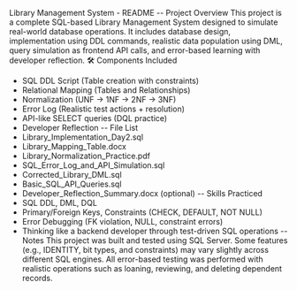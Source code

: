  Library Management System - README
-- Project Overview
This project is a complete SQL-based Library Management System designed to simulate real-world database operations. It includes database design, implementation using DDL commands, realistic data population using DML, query simulation as frontend API calls, and error-based learning with developer reflection.
🛠️ Components Included
- SQL DDL Script (Table creation with constraints)
- Relational Mapping (Tables and Relationships)
- Normalization (UNF → 1NF → 2NF → 3NF)
- Error Log (Realistic test actions + resolution)
- API-like SELECT queries (DQL practice)
- Developer Reflection
  -- File List
- Library_Implementation_Day2.sql
- Library_Mapping_Table.docx
- Library_Normalization_Practice.pdf
- SQL_Error_Log_and_API_Simulation.sql
- Corrected_Library_DML.sql
- Basic_SQL_API_Queries.sql
- Developer_Reflection_Summary.docx (optional)
  -- Skills Practiced
- SQL DDL, DML, DQL
- Primary/Foreign Keys, Constraints (CHECK, DEFAULT, NOT NULL)
- Error Debugging (FK violation, NULL, constraint errors)
- Thinking like a backend developer through test-driven SQL operations
--  Notes
This project was built and tested using SQL Server. Some features (e.g., IDENTITY, bit types, and constraints) may vary slightly across different SQL engines. All error-based testing was performed with realistic operations such as loaning, reviewing, and deleting dependent records.
